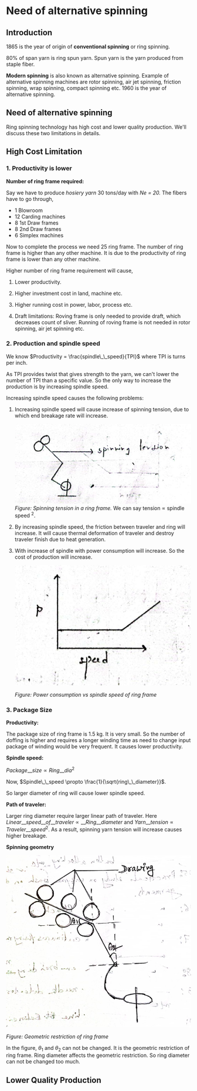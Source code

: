 # Need of alternative spinning

## Introduction

1865 is the year of origin of **conventional spinning** or ring spinning.

80% of span yarn is ring spun yarn. Spun yarn is the yarn produced from staple fiber.

**Modern spinning** is also known as alternative spinning. Example of alternative spinning machines are rotor spinning, air jet spinning, friction spinning, wrap spinning, compact spinning etc. 1960 is the year of alternative spinning.

## Need of alternative spinning

Ring spinning technology has high cost and lower quality production. We'll discuss these two limitations in details.

## High Cost Limitation

### 1. Productivity is lower

**Number of ring frame required:**

Say we have to produce _hosiery yarn_ 30 tons/day with _Ne = 20._ The fibers have to go through,

- 1 Blowroom
- 12 Carding machines
- 8 1st Draw frames
- 8 2nd Draw frames
- 6 Simplex machines

Now to complete the process we need 25 ring frame. The number of ring frame is higher than any other machine. It is due to the productivity of ring frame is lower than any other machine.

Higher number of ring frame requirement will cause,

1. Lower productivity.

2. Higher investment cost in land, machine etc.

3. Higher running cost in power, labor, process etc.

4. Draft limitations: Roving frame is only needed to provide draft, which decreases count of sliver. Running of roving frame is not needed in rotor spinning, air jet spinning etc.

### 2. Production and spindle speed

We know $Productivity = \frac{spindle\_\_speed}{TPI}$ where TPI is turns per inch.

As TPI provides twist that gives strength to the yarn, we can't lower the number of TPI than a specific value. So the only way to increase the production is by increasing spindle speed.

Increasing spindle speed causes the following problems:

1. Increasing spindle speed will cause increase of spinning tension, due to which end breakage rate will increase.

   ![](img/spinning-speed.png)
   _Figure: Spinning tension in a ring frame._
   We can say tension $\propto$ spindle speed $^{2}$.

2. By increasing spindle speed, the friction between traveler and ring will increase. It will cause thermal deformation of traveler and destroy traveler finish due to heat generation.

3. With increase of spindle with power consumption will increase. So the cost of production will increase.

   ![](img/power-consumption-spinning.png)

   _Figure: Power consumption vs spindle speed of ring frame_

### 3. Package Size

**Productivity:**

The package size of ring frame is 1.5 kg. It is very small. So the number of doffing is higher and requires a longer winding time as need to change input package of winding would be very frequent. It causes lower productivity.

**Spindle speed:**

$Package\_\_size \propto Ring\_\_dia^{2}$

Now, $Spindle\_\_speed \propto \frac{1}{\sqrt{ring\_\_diameter}}$.

So larger diameter of ring will cause lower spindle speed.

**Path of traveler:**

Larger ring diameter require larger linear path of traveler. Here $Linear\_\_ speed \_\_ of \_\_ traveler\propto \_\_ Ring \_\_ diameter$ and $Yarn\_\_tension \propto Traveler \_\_ speed ^{2}$. As a result, spinning yarn tension will increase causes higher breakage.

**Spinning geometry**

![](img/geometric-restriction.png)

_Figure: Geometric restriction of ring frame_

In the figure, $\theta_1$ and $\theta_2$ can not be changed. It is the geometric restriction of ring frame. Ring diameter affects the geometric restriction. So ring diameter can not be changed too much.

## Lower Quality Production
